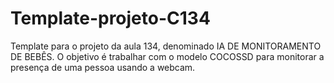 # Template-projeto-C134
Template para o projeto da aula 134, denominado IA DE MONITORAMENTO DE BEBÊS. O objetivo é trabalhar com o modelo COCOSSD para monitorar a presença de uma pessoa usando a webcam.
